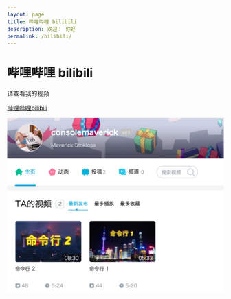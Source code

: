```yaml
---
layout: page
title: 哔哩哔哩 bilibili
description: 欢迎！ 你好
permalink: /bilibili/
---
```


# 哔哩哔哩 bilibili

请查看我的视频 

[哔哩哔哩bilibili](https://space.bilibili.com/591877275)

<a href="https://space.bilibili.com/591877275">
  <img border="0" src="/assets/img/uploads/bilibili.png" >
</a>
